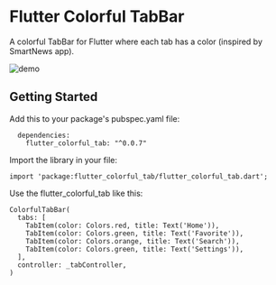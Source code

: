 # Flutter Colorful TabBar

A colorful TabBar for Flutter where each tab has a color (inspired by SmartNews app).

![demo](https://raw.githubusercontent.com/datdescartes/flutter_colorful_tab/master/demo.gif)

## Getting Started

Add this to your package's pubspec.yaml file:
````
  dependencies:
    flutter_colorful_tab: "^0.0.7"
````

Import the library in your file:
````
import 'package:flutter_colorful_tab/flutter_colorful_tab.dart';
````

Use the flutter_colorful_tab like this: 
````
ColorfulTabBar(
  tabs: [
    TabItem(color: Colors.red, title: Text('Home')),
    TabItem(color: Colors.green, title: Text('Favorite')),
    TabItem(color: Colors.orange, title: Text('Search')),
    TabItem(color: Colors.green, title: Text('Settings')),
  ],
  controller: _tabController,
)
````